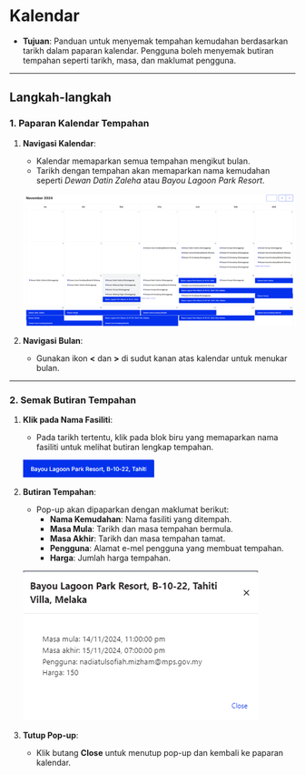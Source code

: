 # **Kalendar**

- **Tujuan**: Panduan untuk menyemak tempahan kemudahan berdasarkan tarikh dalam paparan kalendar. Pengguna boleh menyemak butiran tempahan seperti tarikh, masa, dan maklumat pengguna.

---

## **Langkah-langkah**

### **1. Paparan Kalendar Tempahan**

1. **Navigasi Kalendar**:
   - Kalendar memaparkan semua tempahan mengikut bulan.
   - Tarikh dengan tempahan akan memaparkan nama kemudahan seperti *Dewan Datin Zaleha* atau *Bayou Lagoon Park Resort*.

   ![Rujuk Gambar 1](../../images/admin/paparan-kalendar.png)

2. **Navigasi Bulan**:
   - Gunakan ikon **<** dan **>** di sudut kanan atas kalendar untuk menukar bulan.

---

### **2. Semak Butiran Tempahan**

1. **Klik pada Nama Fasiliti**:
   - Pada tarikh tertentu, klik pada blok biru yang memaparkan nama fasiliti untuk melihat butiran lengkap tempahan.

   ![Rujuk Gambar 2](../../images/admin/nama-fasiliti.png)

2. **Butiran Tempahan**:
   - Pop-up akan dipaparkan dengan maklumat berikut:
     - **Nama Kemudahan**: Nama fasiliti yang ditempah.
     - **Masa Mula**: Tarikh dan masa tempahan bermula.
     - **Masa Akhir**: Tarikh dan masa tempahan tamat.
     - **Pengguna**: Alamat e-mel pengguna yang membuat tempahan.
     - **Harga**: Jumlah harga tempahan.

   ![Rujuk Gambar 3](../../images/admin/butiran-popup.png)

3. **Tutup Pop-up**:
   - Klik butang **Close** untuk menutup pop-up dan kembali ke paparan kalendar.
